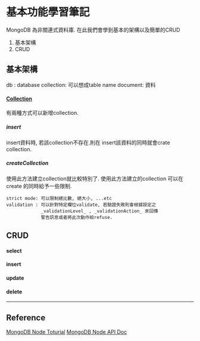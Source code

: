 


# 基本功能學習筆記

MongoDB 為非關連式資料庫. 在此我們會學到基本的架構以及簡單的CRUD

1. 基本架構
2. CRUD

## 基本架構
db : database
collection: 可以想成table name
document: 資料

#### [Collection](http://mongodb.github.io/node-mongodb-native/2.2/tutorials/collections/)
有兩種方式可以新增collection.
##### __insert__ 
insert資料時, 若該collection不存在.則在 insert該資料的同時就會crate collection.
  
##### __createCollection__
使用此方法建立collection就比較特別了. 使用此方法建立的collection 可以在create 的同時給予一些限制.

    strict mode: 可以限制總比數, 總大小, ...etc
    validation : 可以針對特定欄位validate, 若驗證失敗則會根據設定之 
                 _validationLevel_ , _validationAction_ 來回傳
                 警告訊息或者將此次動作給refuse.

## CRUD
#### select  
#### insert
#### update
#### delete

----------
## Reference
[MongoDB Node Toturial](http://mongodb.github.io/node-mongodb-native/2.2/tutorials/)
[MongoDB Node API Doc](http://mongodb.github.io/node-mongodb-native/2.2/api/index.html)



